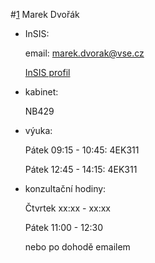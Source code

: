 #[1]() Marek Dvořák

* InSIS:

    email: [marek.dvorak@vse.cz](mailto:marek.dvorak@vse.cz)
    
    [InSIS profil](https://insis.vse.cz/auth/lide/clovek.pl?id=80266)

* kabinet:

    NB429

* výuka:

    Pátek 09:15 - 10:45: 4EK311
    
    Pátek 12:45 - 14:15: 4EK311

* konzultační hodiny:

    Čtvrtek xx:xx - xx:xx
    
    Pátek 11:00 - 12:30
    
    nebo po dohodě emailem
